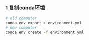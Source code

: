 ### 1 [复制conda环境](https://www.anaconda.com/blog/moving-conda-environments)

```sh
# old computer
conda env export > environment.yml
# new computer
conda env create -f environment.yml
```

